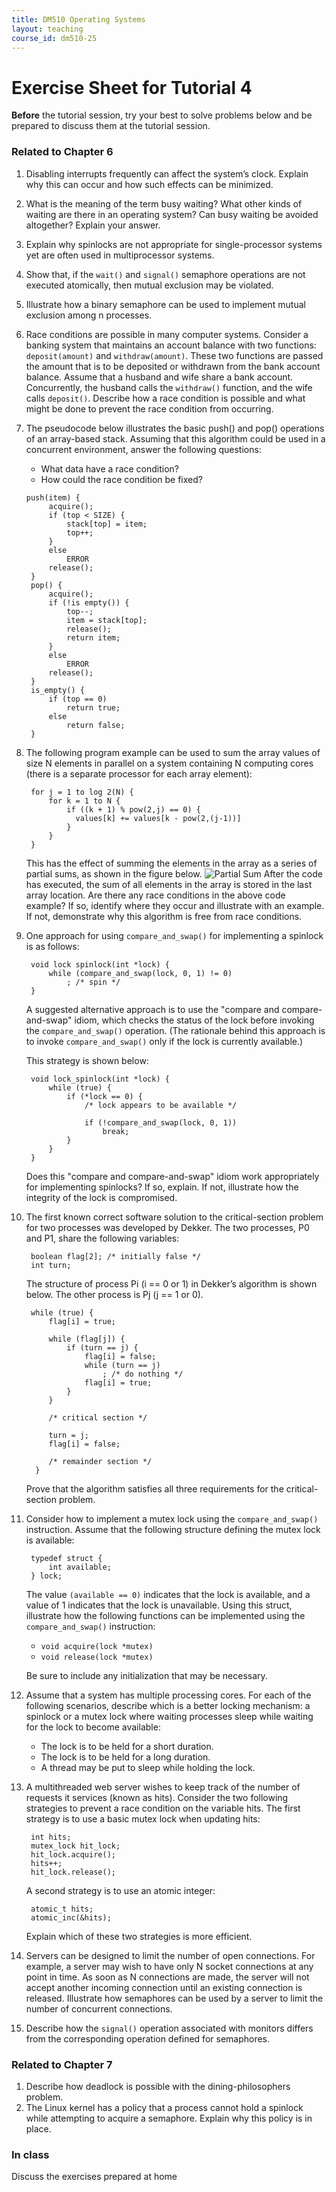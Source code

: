 ```yaml
---
title: DM510 Operating Systems
layout: teaching
course_id: dm510-25
---
```


# Exercise Sheet for Tutorial 4

**Before** the tutorial session, try your best to solve problems below and be prepared to discuss them at the tutorial session.

### Related to Chapter 6
1. Disabling interrupts frequently can affect the system’s clock. Explain why this can occur and how such effects can be minimized.
2. What is the meaning of the term busy waiting? What other kinds of waiting are there in an operating system? Can busy waiting be avoided altogether? Explain your answer.
3. Explain why spinlocks are not appropriate for single-processor systems yet are often used in multiprocessor systems.
4. Show that, if the `wait()` and `signal()` semaphore operations are not executed atomically, then mutual exclusion may be violated.
5. Illustrate how a binary semaphore can be used to implement mutual exclusion among n processes.
6. Race conditions are possible in many computer systems. Consider a banking system that maintains an account balance with two functions: `deposit(amount)` and `withdraw(amount)`. These two functions are passed the amount that is to be deposited or withdrawn from the bank account balance. Assume that a husband and wife share a bank account. Concurrently, the husband calls the `withdraw()` function, and the wife calls `deposit()`. Describe how a race condition is possible and what might be done to prevent the race condition from occurring.
7. The pseudocode below illustrates the basic push() and pop() operations of an array-based stack. Assuming that this algorithm could be used in a concurrent environment, answer the following questions:
    - What data have a race condition?
    - How could the race condition be fixed?
    ```
    push(item) {
         acquire();
         if (top < SIZE) {
             stack[top] = item;
             top++;
         }
         else
             ERROR
         release();
     }
     pop() {
         acquire();
         if (!is empty()) {
             top--;
             item = stack[top];
             release();
             return item;
         }
         else
             ERROR
         release();
     }
     is_empty() {
         if (top == 0)
             return true;
         else
             return false;
     }
    ```
8. The following program example can be used to sum the array values of size N elements in parallel on a system containing N computing cores (there is a separate processor for each array element):
    ```
     for j = 1 to log 2(N) {
         for k = 1 to N {
             if ((k + 1) % pow(2,j) == 0) {
               values[k] += values[k - pow(2,(j-1))]
             }
         }
     }
    ```
    This has the effect of summing the elements in the array as a series of partial sums, as shown in the figure below.
    ![Partial Sum](partialsum.png)
    After the code has executed, the sum of all elements in the array is stored in the last array location. Are there any race conditions in the above code example? If so, identify where they occur and illustrate with an example. If not, demonstrate why this algorithm is free from race conditions.
8. One approach for using `compare_and_swap()` for implementing a spinlock is as follows:
    ```
     void lock spinlock(int *lock) {
         while (compare_and_swap(lock, 0, 1) != 0)
             ; /* spin */
     }
    ```
    A suggested alternative approach is to use the "compare and compare-and-swap" idiom, which checks the status of the lock before invoking the `compare_and_swap()` operation. (The rationale behind this approach is to invoke `compare_and_swap()` only if the lock is currently available.)

    This strategy is shown below:
    ```
     void lock_spinlock(int *lock) {
         while (true) {
             if (*lock == 0) {
                 /* lock appears to be available */

                 if (!compare_and_swap(lock, 0, 1))
                     break;
             }
         }
     }
    ```
    Does this "compare and compare-and-swap" idiom work appropriately for implementing spinlocks? If so, explain. If not, illustrate how the integrity of the lock is compromised.
9. The first known correct software solution to the critical-section problem for two processes was developed by Dekker. The two processes, P0 and P1, share the following variables:
    ```
     boolean flag[2]; /* initially false */
     int turn;
    ```
    The structure of process Pi (i == 0 or 1) in Dekker’s algorithm is shown below. The other process is Pj (j == 1 or 0).
    ```
     while (true) {
         flag[i] = true;

         while (flag[j]) {
             if (turn == j) {
                 flag[i] = false;
                 while (turn == j)
                     ; /* do nothing */
                 flag[i] = true;
             }
         }

         /* critical section */

         turn = j;
         flag[i] = false;

         /* remainder section */
      }
    ```
    Prove that the algorithm satisfies all three requirements for the critical-section problem.
10. Consider how to implement a mutex lock using the `compare_and_swap()` instruction. Assume that the following structure defining the mutex lock is available:
    ```
     typedef struct {
         int available;
     } lock;
    ```
    The value `(available == 0)` indicates that the lock is available, and a value of 1 indicates that the lock is unavailable. Using this struct, illustrate how the following functions can be implemented using the `compare_and_swap()` instruction:
    - `void acquire(lock *mutex)`
    - `void release(lock *mutex)`

    Be sure to include any initialization that may be necessary.
11. Assume that a system has multiple processing cores. For each of the following scenarios, describe which is a better locking mechanism: a spinlock or a mutex lock where waiting processes sleep while waiting for the lock to become available:
    - The lock is to be held for a short duration.
    - The lock is to be held for a long duration.
    - A thread may be put to sleep while holding the lock.
12. A multithreaded web server wishes to keep track of the number of requests it services (known as hits). Consider the two following strategies to prevent a race condition on the variable hits. The first strategy is to use a basic mutex lock when updating hits:
    ```
     int hits;
     mutex_lock hit_lock;
     hit_lock.acquire();
     hits++;
     hit_lock.release();
    ```
    A second strategy is to use an atomic integer:
    ```
     atomic_t hits;
     atomic_inc(&hits);
    ```
    Explain which of these two strategies is more efficient.
13. Servers can be designed to limit the number of open connections. For example, a server may wish to have only N socket connections at any point in time. As soon as N connections are made, the server will not accept another incoming connection until an existing connection is released. Illustrate how semaphores can be used by a server to limit the number of concurrent connections.
14. Describe how the `signal()` operation associated with monitors differs from the corresponding operation defined for semaphores.

### Related to Chapter 7
1. Describe how deadlock is possible with the dining-philosophers problem.
2. The Linux kernel has a policy that a process cannot hold a spinlock while attempting to acquire a semaphore. Explain why this policy is in place.

### In class
Discuss the exercises prepared at home
